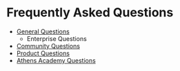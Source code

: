 # Frequently Asked Questions

* [General Questions](general-questions/)
  * Enterprise Questions
* [Community Questions](community-questions.md)
* [Product Questions](product-questions.md)
* [Athens Academy Questions](https://app.gitbook.com/@athensresearch/s/handbook/~/drafts/-MadkJHKI62xFwv8pLxV/v/main/help/frequently-asked-questions-faq/school-of-athens-faq)

